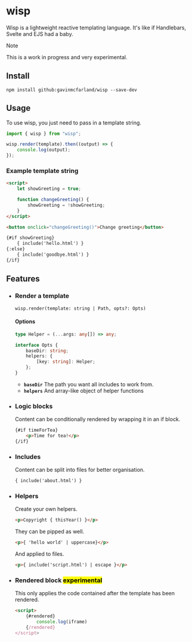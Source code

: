 # wisp

Wisp is a lightweight reactive templating language. It's like if Handlebars, Svelte and EJS had a baby.

> [!NOTE]
> This is a work in progress and very experimental.

## Install

```shell
npm install github:gavinmcfarland/wisp --save-dev
```

## Usage

To use wisp, you just need to pass in a template string.

```js
import { wisp } from "wisp";

wisp.render(template).then((output) => {
    console.log(output);
});
```

### Example template string

```html
<script>
    let showGreeting = true;

    function changeGreeting() {
        showGreeting = !showGreeting;
    }
</script>

<button onclick="changeGreeting()">Change greeting</button>

{#if showGreeting}
    { include('hello.html') }
{:else}
    { include('goodbye.html') }
{/if}
```

## Features

-   ### Render a template

    `wisp.render(template: string | Path, opts?: Opts)`

    #### Options

    ```ts
    type Helper = (...args: any[]) => any;

    interface Opts {
        baseDir: string;
        helpers: {
            [key: string]: Helper;
        };
    }
    ```

    -   **`baseDir`** The path you want all includes to work from.
    -   **`helpers`** And array-like object of helper functions

-   ### Logic blocks

    Content can be conditionally rendered by wrapping it in an if block.

    ```html
    {#if timeForTea}
        <p>Time for tea!</p>
    {/if}
    ```

-   ### Includes

    Content can be split into files for better organisation.

    ```html
    { include('about.html') }
    ```

-   ### Helpers

    Create your own helpers.

    ```html
    <p>Copyright { thisYear() }</p>
    ```

    They can be pipped as well.

    ```html
    <p>{ 'hello world' | uppercase}</p>
    ```

    And applied to files.

    ```html
    <p>{ include('script.html') | escape }</p>
    ```

-   ### Rendered block <mark>experimental</mark>

    This only applies the code contained after the template has been rendered.

    ```html
    <script>
        {#rendered}
            console.log(iframe)
        {/rendered}
    </script>
    ```
